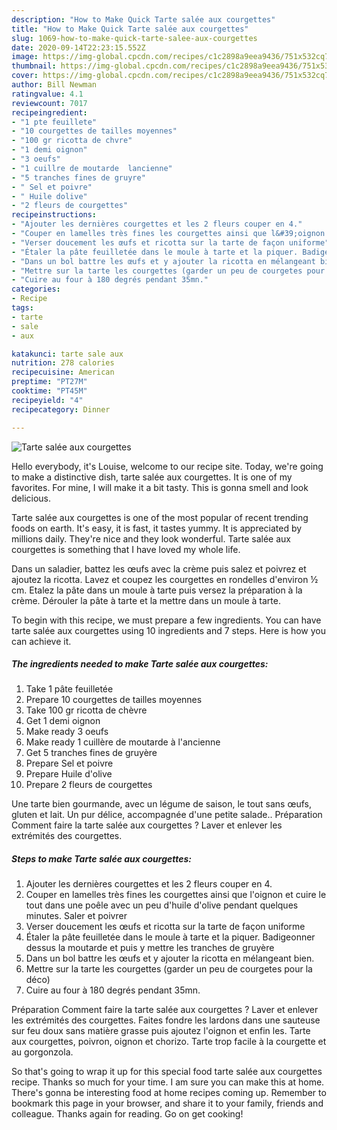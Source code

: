 ```yaml
---
description: "How to Make Quick Tarte salée aux courgettes"
title: "How to Make Quick Tarte salée aux courgettes"
slug: 1069-how-to-make-quick-tarte-salee-aux-courgettes
date: 2020-09-14T22:23:15.552Z
image: https://img-global.cpcdn.com/recipes/c1c2898a9eea9436/751x532cq70/tarte-salee-aux-courgettes-photo-principale-de-la-recette.jpg
thumbnail: https://img-global.cpcdn.com/recipes/c1c2898a9eea9436/751x532cq70/tarte-salee-aux-courgettes-photo-principale-de-la-recette.jpg
cover: https://img-global.cpcdn.com/recipes/c1c2898a9eea9436/751x532cq70/tarte-salee-aux-courgettes-photo-principale-de-la-recette.jpg
author: Bill Newman
ratingvalue: 4.1
reviewcount: 7017
recipeingredient:
- "1 pte feuillete"
- "10 courgettes de tailles moyennes"
- "100 gr ricotta de chvre"
- "1 demi oignon"
- "3 oeufs"
- "1 cuillre de moutarde  lancienne"
- "5 tranches fines de gruyre"
- " Sel et poivre"
- " Huile dolive"
- "2 fleurs de courgettes"
recipeinstructions:
- "Ajouter les dernières courgettes et les 2 fleurs couper en 4."
- "Couper en lamelles très fines les courgettes ainsi que l&#39;oignon et cuire le tout dans une poêle avec un peu d&#39;huile d&#39;olive pendant quelques minutes. Saler et poivrer"
- "Verser doucement les œufs et ricotta sur la tarte de façon uniforme"
- "Étaler la pâte feuilletée dans le moule à tarte et la piquer. Badigeonner dessus la moutarde et puis y mettre les tranches de gruyère"
- "Dans un bol battre les œufs et y ajouter la ricotta en mélangeant bien."
- "Mettre sur la tarte les courgettes (garder un peu de courgetes pour la déco)"
- "Cuire au four à 180 degrés pendant 35mn."
categories:
- Recipe
tags:
- tarte
- sale
- aux

katakunci: tarte sale aux 
nutrition: 278 calories
recipecuisine: American
preptime: "PT27M"
cooktime: "PT45M"
recipeyield: "4"
recipecategory: Dinner

---
```



![Tarte salée aux courgettes](https://img-global.cpcdn.com/recipes/c1c2898a9eea9436/751x532cq70/tarte-salee-aux-courgettes-photo-principale-de-la-recette.jpg)

Hello everybody, it's Louise, welcome to our recipe site. Today, we're going to make a distinctive dish, tarte salée aux courgettes. It is one of my favorites. For mine, I will make it a bit tasty. This is gonna smell and look delicious.

Tarte salée aux courgettes is one of the most popular of recent trending foods on earth. It's easy, it is fast, it tastes yummy. It is appreciated by millions daily. They're nice and they look wonderful. Tarte salée aux courgettes is something that I have loved my whole life.

Dans un saladier, battez les œufs avec la crème puis salez et poivrez et ajoutez la ricotta. Lavez et coupez les courgettes en rondelles d&#39;environ ½ cm. Etalez la pâte dans un moule à tarte puis versez la préparation à la crème. Dérouler la pâte à tarte et la mettre dans un moule à tarte.


To begin with this recipe, we must prepare a few ingredients. You can have tarte salée aux courgettes using 10 ingredients and 7 steps. Here is how you can achieve it.

<!--inarticleads1-->

##### The ingredients needed to make Tarte salée aux courgettes:

1. Take 1 pâte feuilletée
1. Prepare 10 courgettes de tailles moyennes
1. Take 100 gr ricotta de chèvre
1. Get 1 demi oignon
1. Make ready 3 oeufs
1. Make ready 1 cuillère de moutarde à l&#39;ancienne
1. Get 5 tranches fines de gruyère
1. Prepare  Sel et poivre
1. Prepare  Huile d&#39;olive
1. Prepare 2 fleurs de courgettes


Une tarte bien gourmande, avec un légume de saison, le tout sans œufs, gluten et lait. Un pur délice, accompagnée d&#39;une petite salade.. Préparation Comment faire la tarte salée aux courgettes ? Laver et enlever les extrémités des courgettes. 

<!--inarticleads2-->

##### Steps to make Tarte salée aux courgettes:

1. Ajouter les dernières courgettes et les 2 fleurs couper en 4.
1. Couper en lamelles très fines les courgettes ainsi que l&#39;oignon et cuire le tout dans une poêle avec un peu d&#39;huile d&#39;olive pendant quelques minutes. Saler et poivrer
1. Verser doucement les œufs et ricotta sur la tarte de façon uniforme
1. Étaler la pâte feuilletée dans le moule à tarte et la piquer. Badigeonner dessus la moutarde et puis y mettre les tranches de gruyère
1. Dans un bol battre les œufs et y ajouter la ricotta en mélangeant bien.
1. Mettre sur la tarte les courgettes (garder un peu de courgetes pour la déco)
1. Cuire au four à 180 degrés pendant 35mn.


Préparation Comment faire la tarte salée aux courgettes ? Laver et enlever les extrémités des courgettes. Faites fondre les lardons dans une sauteuse sur feu doux sans matière grasse puis ajoutez l&#39;oignon et enfin les. Tarte aux courgettes, poivron, oignon et chorizo. Tarte trop facile à la courgette et au gorgonzola. 

So that's going to wrap it up for this special food tarte salée aux courgettes recipe. Thanks so much for your time. I am sure you can make this at home. There's gonna be interesting food at home recipes coming up. Remember to bookmark this page in your browser, and share it to your family, friends and colleague. Thanks again for reading. Go on get cooking!
